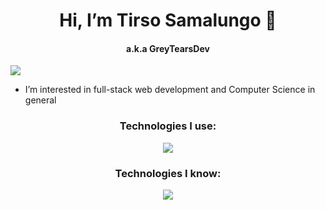 <h1 align="center"> Hi, I’m Tirso Samalungo 👋</h1>
<h4 align="center"> a.k.a GreyTearsDev</h4>

![](https://komarev.com/ghpvc/?username=GreyTearsDev)
- I’m interested in full-stack web development and Computer Science in general

<h3 align="center">Technologies I use:</h3>
<p align="center">
  <a href="https://skillicons.dev">
    <img src="https://skillicons.dev/icons?i=css,html,javascript,webpack,jest,git,visualstudio,github" />
  </a>
</p>

<h3 align="center">Technologies I know:</h3>
<p align="center">
  <a href="https://skillicons.dev">
    <img src="https://skillicons.dev/icons?i=go,java,eclipse" />
  </a>
</p>



